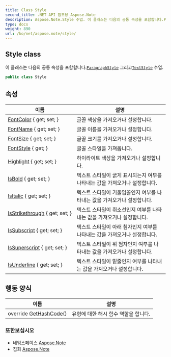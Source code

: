 ```yaml
---
title: Class Style
second_title: .NET API 참조용 Aspose.Note
description: Aspose.Note.Style 수업. 이 클래스는 다음의 공통 속성을 포함합니다.ParagraphStyle 그리고TextStyle 수업.
type: docs
weight: 890
url: /ko/net/aspose.note/style/
---
```

## Style class

이 클래스는 다음의 공통 속성을 포함합니다.[`ParagraphStyle`](../paragraphstyle/) 그리고[`TextStyle`](../textstyle/) 수업.

```csharp
public class Style
```

## 속성

| 이름 | 설명 |
| --- | --- |
| [FontColor](../../aspose.note/style/fontcolor/) { get; set; } | 글꼴 색상을 가져오거나 설정합니다. |
| [FontName](../../aspose.note/style/fontname/) { get; set; } | 글꼴 이름을 가져오거나 설정합니다. |
| [FontSize](../../aspose.note/style/fontsize/) { get; set; } | 글꼴 크기를 가져오거나 설정합니다. |
| [FontStyle](../../aspose.note/style/fontstyle/) { get; } | 글꼴 스타일을 가져옵니다. |
| [Highlight](../../aspose.note/style/highlight/) { get; set; } | 하이라이트 색상을 가져오거나 설정합니다. |
| [IsBold](../../aspose.note/style/isbold/) { get; set; } | 텍스트 스타일이 굵게 표시되는지 여부를 나타내는 값을 가져오거나 설정합니다. |
| [IsItalic](../../aspose.note/style/isitalic/) { get; set; } | 텍스트 스타일이 기울임꼴인지 여부를 나타내는 값을 가져오거나 설정합니다. |
| [IsStrikethrough](../../aspose.note/style/isstrikethrough/) { get; set; } | 텍스트 스타일이 취소선인지 여부를 나타내는 값을 가져오거나 설정합니다. |
| [IsSubscript](../../aspose.note/style/issubscript/) { get; set; } | 텍스트 스타일이 아래 첨자인지 여부를 나타내는 값을 가져오거나 설정합니다. |
| [IsSuperscript](../../aspose.note/style/issuperscript/) { get; set; } | 텍스트 스타일이 위 첨자인지 여부를 나타내는 값을 가져오거나 설정합니다. |
| [IsUnderline](../../aspose.note/style/isunderline/) { get; set; } | 텍스트 스타일이 밑줄인지 여부를 나타내는 값을 가져오거나 설정합니다. |

## 행동 양식

| 이름 | 설명 |
| --- | --- |
| override [GetHashCode](../../aspose.note/style/gethashcode/)() | 유형에 대한 해시 함수 역할을 합니다. |

### 또한보십시오

* 네임스페이스 [Aspose.Note](../../aspose.note/)
* 집회 [Aspose.Note](../../)


